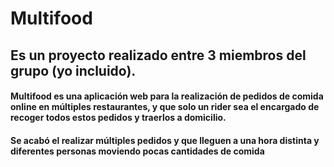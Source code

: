 # Multifood
## Es un proyecto realizado entre 3 miembros del grupo (yo incluido).
#### Multifood es una aplicación web para la realización de pedidos de comida online en múltiples restaurantes, y que solo un rider sea el encargado de recoger todos estos pedidos y traerlos a domicilio.
#### Se acabó el realizar múltiples pedidos y que lleguen a una hora distinta y diferentes personas moviendo pocas cantidades de comida

